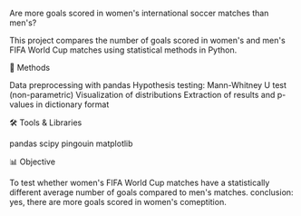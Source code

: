 Are more goals scored in women's international soccer matches than men's?

This project compares the number of goals scored in women's and men's FIFA World Cup matches using statistical methods in Python.

🧪 Methods

Data preprocessing with pandas
Hypothesis testing: Mann-Whitney U test (non-parametric)
Visualization of distributions
Extraction of results and p-values in dictionary format

🛠️ Tools & Libraries

pandas
scipy
pingouin
matplotlib 

📊 Objective

To test whether women's FIFA World Cup matches have a statistically different average number of goals compared to men's matches.
conclusion: yes, there are more goals scored in women's comeptition. 
